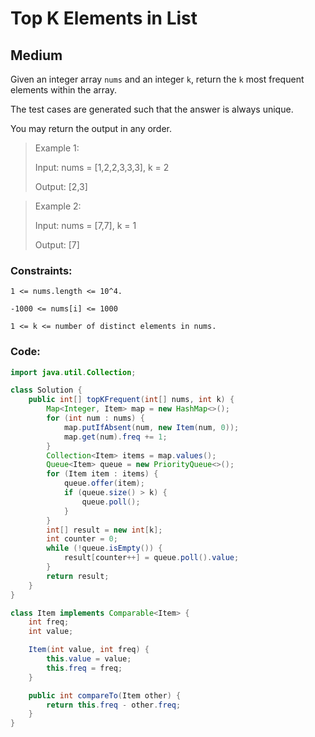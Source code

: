 # Top K Elements in List
## Medium 
Given an integer array `nums` and an integer `k`, return the `k` most frequent elements within the array.

The test cases are generated such that the answer is always unique.

You may return the output in any order.

>Example 1:
>
>Input: nums = [1,2,2,3,3,3], k = 2
>
>Output: [2,3]

>Example 2:
>
>Input: nums = [7,7], k = 1
>
>Output: [7]
### Constraints:

`1 <= nums.length <= 10^4.`

`-1000 <= nums[i] <= 1000`

`1 <= k <= number of distinct elements in nums.`


### Code:
```java
import java.util.Collection;

class Solution {
    public int[] topKFrequent(int[] nums, int k) {
        Map<Integer, Item> map = new HashMap<>();
        for (int num : nums) {
            map.putIfAbsent(num, new Item(num, 0));
            map.get(num).freq += 1;
        }
        Collection<Item> items = map.values();
        Queue<Item> queue = new PriorityQueue<>();
        for (Item item : items) {
            queue.offer(item);
            if (queue.size() > k) {
                queue.poll();
            }
        }
        int[] result = new int[k];
        int counter = 0;
        while (!queue.isEmpty()) {
            result[counter++] = queue.poll().value;
        }
        return result;
    }
}

class Item implements Comparable<Item> {
    int freq;
    int value;

    Item(int value, int freq) {
        this.value = value;
        this.freq = freq;
    }

    public int compareTo(Item other) {
        return this.freq - other.freq;
    }
}
```